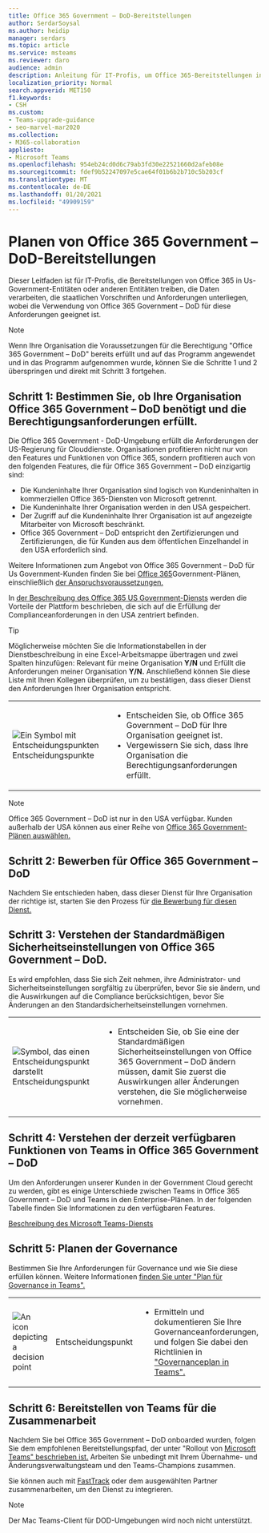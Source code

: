```yaml
---
title: Office 365 Government – DoD-Bereitstellungen
author: SerdarSoysal
ms.author: heidip
manager: serdars
ms.topic: article
ms.service: msteams
ms.reviewer: daro
audience: admin
description: Anleitung für IT-Profis, um Office 365-Bereitstellungen in Entitäten zu treiben, die Daten verarbeiten, die der DoD-Vorschrift der US-Regierung unterliegen.
localization_priority: Normal
search.appverid: MET150
f1.keywords:
- CSH
ms.custom:
- Teams-upgrade-guidance
- seo-marvel-mar2020
ms.collection:
- M365-collaboration
appliesto:
- Microsoft Teams
ms.openlocfilehash: 954eb24cd0d6c79ab3fd30e22521660d2afeb08e
ms.sourcegitcommit: fdef9b52247097e5cae64f01b6b2b710c5b203cf
ms.translationtype: MT
ms.contentlocale: de-DE
ms.lasthandoff: 01/20/2021
ms.locfileid: "49909159"
---
```

# <a name="plan-for-office-365-government---dod-deployments"></a>Planen von Office 365 Government – DoD-Bereitstellungen

Dieser Leitfaden ist für IT-Profis, die Bereitstellungen von Office 365 in Us-Government-Entitäten oder anderen Entitäten treiben, die Daten verarbeiten, die staatlichen Vorschriften und Anforderungen unterliegen, wobei die Verwendung von Office 365 Government – DoD für diese Anforderungen geeignet ist.

> [!NOTE]
> Wenn Ihre Organisation die Voraussetzungen für die Berechtigung "Office 365 Government – DoD" bereits erfüllt und auf das Programm angewendet und in das Programm aufgenommen wurde, können Sie die Schritte 1 und 2 überspringen und direkt mit Schritt 3 fortgehen.

## <a name="step-1-determine-whether-your-organization-needs-office-365-government---dod-and-meets-eligibility-requirements"></a>Schritt 1: Bestimmen Sie, ob Ihre Organisation Office 365 Government – DoD benötigt und die Berechtigungsanforderungen erfüllt. 

Die Office 365 Government - DoD-Umgebung erfüllt die Anforderungen der US-Regierung für Clouddienste. Organisationen profitieren nicht nur von den Features und Funktionen von Office 365, sondern profitieren auch von den folgenden Features, die für Office 365 Government – DoD einzigartig sind:

- Die Kundeninhalte Ihrer Organisation sind logisch von Kundeninhalten in kommerziellen Office 365-Diensten von Microsoft getrennt.
- Die Kundeninhalte Ihrer Organisation werden in den USA gespeichert.
- Der Zugriff auf die Kundeninhalte Ihrer Organisation ist auf angezeigte Mitarbeiter von Microsoft beschränkt.
- Office 365 Government – DoD entspricht den Zertifizierungen und Zertifizierungen, die für Kunden aus dem öffentlichen Einzelhandel in den USA erforderlich sind.

Weitere Informationen zum Angebot von Office 365 Government – DoD für Us Government-Kunden finden Sie bei [Office 365](https://products.office.com/government/compare-office-365-government-plans)Government-Plänen, einschließlich [der Anspruchsvoraussetzungen.](https://products.office.com/government/compare-office-365-government-plans#EligibilityRequirements)

In [der Beschreibung des Office 365 US Government-Diensts](https://docs.microsoft.com/office365/servicedescriptions/office-365-platform-service-description/office-365-us-government/office-365-us-government) werden die Vorteile der Plattform beschrieben, die sich auf die Erfüllung der Complianceanforderungen in den USA zentriert befinden.


> [!Tip]
> Möglicherweise möchten Sie die Informationstabellen in der Dienstbeschreibung in eine Excel-Arbeitsmappe übertragen und zwei Spalten hinzufügen: Relevant für meine Organisation **Y/N** und Erfüllt die Anforderungen meiner Organisation **Y/N.** Anschließend können Sie diese Liste mit Ihren Kollegen überprüfen, um zu bestätigen, dass dieser Dienst den Anforderungen Ihrer Organisation entspricht.


|    |     |
|-----------|------------|
| ![Ein Symbol mit Entscheidungspunkten](media/audio_conferencing_image7.png) <br/>Entscheidungspunkte|<ul><li>Entscheiden Sie, ob Office 365 Government – DoD für Ihre Organisation geeignet ist.</li><li>Vergewissern Sie sich, dass Ihre Organisation die Berechtigungsanforderungen erfüllt.</li></ul> |

> [!Note]
> Office 365 Government – DoD ist nur in den USA verfügbar. Kunden außerhalb der USA können aus einer Reihe von [Office 365 Government-Plänen auswählen.](https://products.office.com/en/government/compare-office-365-government-plans)

## <a name="step-2-apply-for-office-365-government---dod"></a>Schritt 2: Bewerben für Office 365 Government – DoD

Nachdem Sie entschieden haben, dass dieser Dienst für Ihre Organisation der richtige ist, starten Sie den Prozess für [die Bewerbung für diesen Dienst.](https://products.office.com/government/eligibility-validation)


## <a name="step-3-understand-office-365-government---dod-default-security-settings"></a>Schritt 3: Verstehen der Standardmäßigen Sicherheitseinstellungen von Office 365 Government – DoD.

Es wird empfohlen, dass Sie [](enable-features-office-365.md) sich Zeit nehmen, ihre Administrator- und Sicherheitseinstellungen sorgfältig zu überprüfen, bevor Sie sie ändern, und die Auswirkungen auf die Compliance berücksichtigen, bevor Sie Änderungen an den Standardsicherheitseinstellungen vornehmen.

|    |     |
|-----------|------------|
| ![Symbol, das einen Entscheidungspunkt darstellt](media/audio_conferencing_image7.png) <br/>Entscheidungspunkt|<ul><li>Entscheiden Sie, ob Sie eine der Standardmäßigen Sicherheitseinstellungen von Office 365 Government – DoD ändern müssen, damit Sie zuerst die Auswirkungen aller Änderungen verstehen, die Sie möglicherweise vornehmen.</li></ul> |


## <a name="step-4-understand-which-teams-capabilities-are-currently-available-in-office-365-government---dod"></a>Schritt 4: Verstehen der derzeit verfügbaren Funktionen von Teams in Office 365 Government – DoD

Um den Anforderungen unserer Kunden in der Government Cloud gerecht zu werden, gibt es einige Unterschiede zwischen Teams in Office 365 Government – DoD und Teams in den Enterprise-Plänen. In der folgenden Tabelle finden Sie Informationen zu den verfügbaren Features.

[Beschreibung des Microsoft Teams-Diensts](https://docs.microsoft.com/office365/servicedescriptions/teams-service-description)

## <a name="step-5-plan-for-governance"></a>Schritt 5: Planen der Governance

Bestimmen Sie Ihre Anforderungen für Governance und wie Sie diese erfüllen können. Weitere Informationen [finden Sie unter "Plan für Governance in Teams".](plan-teams-governance.md)

|         |         |         |
|---------|---------|---------|
|<img src="media/audio_conferencing_image7.png" alt= "An icon depicting a decision point"/>|Entscheidungspunkt |<ul><li>Ermitteln und dokumentieren Sie Ihre Governanceanforderungen, und folgen Sie dabei den Richtlinien in ["Governanceplan in Teams".](plan-teams-governance.md) </li></ul>|

## <a name="step-6-deploy-teams-for-collaboration"></a>Schritt 6: Bereitstellen von Teams für die Zusammenarbeit

Nachdem Sie bei Office 365 Government – DoD onboarded wurden, folgen Sie dem empfohlenen Bereitstellungspfad, der unter "Rollout von [Microsoft Teams" beschrieben ist.](How-to-roll-out-teams.md) Arbeiten Sie unbedingt mit Ihrem Übernahme- und Änderungsverwaltungsteam und den Teams-Champions zusammen.

Sie können auch mit [FastTrack](https://www.microsoft.com/fasttrack) oder dem ausgewählten Partner zusammenarbeiten, um den Dienst zu integrieren.

> [!NOTE]
> Der Mac Teams-Client für DOD-Umgebungen wird noch nicht unterstützt.
